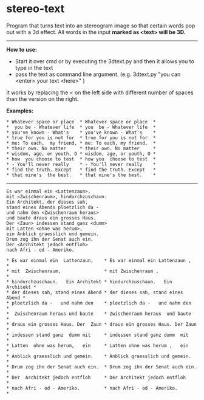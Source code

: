 # stereo-text
Program that turns text into an stereogram image so that certain words pop out with a 3d effect.
All words in the input **marked as \<text> will be 3D.**

-----
**How to use:**

* Start it over cmd or by executing the 3dtext.py and then it allows you to type in the text
* pass the text as command line argument. (e.g. 3dtext.py "you can \<enter> your text \<here>" )

It works by replacing the < on the left side with different number of spaces than the version on the right.

**Examples:**
```
* Whatever space or place  * Whatever space or place  *
*  you be - Whatever life  * you  be - Whatever life  *
* you've known - What's    * you've known - What's    *
* true for you is not for  * true for you is not for  *
* me: To each,  my friend, * me: To each, my friend,  *
* their own. No matter     * their own. No matter     *
* wisdom, age, or youth, O * wisdom, age, or youth, O *
* how  you choose to test  * how you  choose to test  *
* - You'll never really    * - You'll never really    *
* find the truth. Except   * find the truth. Except   *
* that mine's  the best.   * that mine's the best.    * 
```

-----

```
Es war einmal ein <Lattenzaun>,
mit <Zwischenraum>, hindurchzuschaun.
Ein Architekt, der dieses sah,
stand eines Abends ploetzlich da -
und nahm den <Zwischenraum heraus>
und baute draus ein grosses Haus.
Der <Zaun> indessen stand ganz <dumm>
mit Latten <ohne was herum>,
ein Anblick graesslich und gemein.
Drum zog ihn der Senat auch ein.
Der <Architekt jedoch entfloh>
nach Afri - od - Ameriko.

* Es war einmal ein  Lattenzaun,    * Es war einmal ein Lattenzaun ,    *
* mit  Zwischenraum,                * mit Zwischenraum ,                *
* hindurchzuschaun.   Ein Architekt * hindurchzuschaun.   Ein Architekt *
* der dieses sah, stand eines Abend * der dieses sah, stand eines Abend *
* ploetzlich da -   und nahm den    * ploetzlich da -   und nahm den    *
*  Zwischenraum heraus und baute    * Zwischenraum heraus  und baute    *
* draus ein grosses Haus. Der  Zaun * draus ein grosses Haus. Der Zaun  *
* indessen stand ganz  dumm mit     * indessen stand ganz dumm  mit     *
* Latten  ohne was herum,   ein     * Latten ohne was herum ,   ein     *
* Anblick graesslich und gemein.    * Anblick graesslich und gemein.    *
* Drum zog ihn der Senat auch ein.  * Drum zog ihn der Senat auch ein.  *
* Der  Architekt jedoch entfloh     * Der Architekt jedoch entfloh      *
* nach Afri - od - Ameriko.         * nach Afri - od - Ameriko.         *
```

